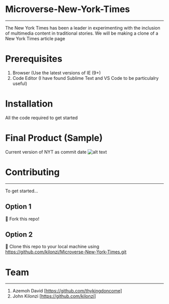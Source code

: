 # Microverse-New-York-Times
***
The New York Times has been a leader in experimenting with the inclusion of multimedia content in traditional stories. We will be making a clone of a New York Times article page

# Prerequisites
1. Browser (Use the latest versions of IE (9+)
2. Code Editor (I have found Sublime Text and VS Code to be particulalry useful)

# Installation
All the code required to get started

# Final Product (Sample)

Current version of NYT as commit date
![alt text](http://url/to/img.png)

# Contributing
***
To get started...
## Option 1
🍴 Fork this repo!
## Option 2
👯 Clone this repo to your local machine using https://github.com/kilonzi/Microverse-New-York-Times.git


# Team
***
1. Azemoh David  [https://github.com/thykingdoncome]
2. John Kilonzi [https://github.com/kilonzi]
